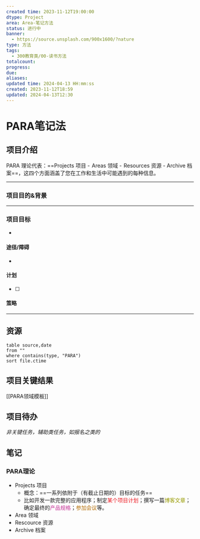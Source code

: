 ```yaml
---
created time: 2023-11-12T19:00:00
dtype: Project
area: Area-笔记方法
status: 进行中
banner:
  - https://source.unsplash.com/900x1600/?nature
type: 方法
tags:
  - 300教育类/00-读书方法
totalcount: 
progress: 
due: 
aliases: 
updated time: 2024-04-13 HH:mm:ss
created: 2023-11-12T18:59
updated: 2024-04-13T12:30
---
```

# PARA笔记法

## 项目介绍

PARA 理论代表：==Projects 项目 -  Areas 领域 -  Resources 资源 - Archive 档案==，这四个方面涵盖了您在工作和生活中可能遇到的每种信息。

---
### 项目目的&背景


---
### 项目目标
- 

#### 途径/障碍
- 
 
#### 计划
- [ ] 

#### 策略

---
## 资源
```dataview
table source,date
from ""   
where contains(type, "PARA")
sort file.ctime
```

## 项目关键结果
[[PARA领域模板]]

## 项目待办

*非关键任务，辅助类任务，如报名之类的*


## 笔记
### PARA理论
- Projects 项目
	- 概念：==一系列依附于（有截止日期的）目标的任务==
	- 比如开发一款完整的应用程序；制定<font color=#ed1c24>某个项目计划</font>；撰写一篇<font color=#989b03>博客文章</font>；确定最终的<font color=#C32E94>产品规格</font>；<font color=#b46d04>参加会议</font>等。
- Area 领域
- Rescource 资源
- Archive 档案
>